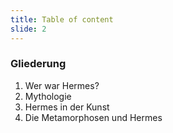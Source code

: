 ```yaml
---
title: Table of content
slide: 2
---
```


<!-- .mod: style="text-align: left;" -->

### Gliederung

1. Wer war Hermes?
2. Mythologie
3. Hermes in der Kunst
4. Die Metamorphosen und Hermes
